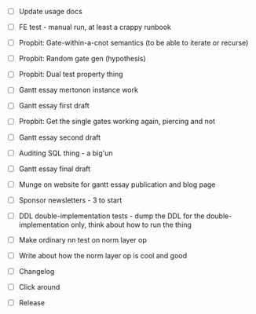 - [ ] Update usage docs
- [ ] FE test - manual run, at least a crappy runbook
- [ ] Propbit: Gate-within-a-cnot semantics (to be able to iterate or recurse)
- [ ] Propbit: Random gate gen (hypothesis)
- [ ] Propbit: Dual test property thing

- [ ] Gantt essay mertonon instance work
- [ ] Gantt essay first draft
- [ ] Propbit: Get the single gates working again, piercing and not

- [ ] Gantt essay second draft
- [ ] Auditing SQL thing - a big'un

- [ ] Gantt essay final draft
- [ ] Munge on website for gantt essay publication and blog page
- [ ] Sponsor newsletters - 3 to start
- [ ] DDL double-implementation tests - dump the DDL for the double-implementation only, think about how to run the thing

- [ ] Make ordinary nn test on norm layer op
- [ ] Write about how the norm layer op is cool and good

- [ ] Changelog
- [ ] Click around
- [ ] Release
